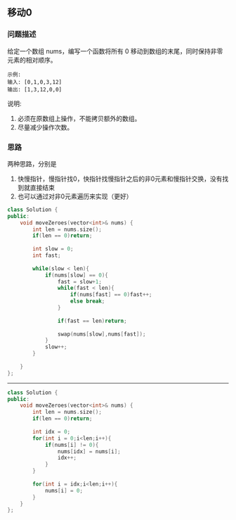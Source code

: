 ## 移动0

### 问题描述

给定一个数组 nums，编写一个函数将所有 0 移动到数组的末尾，同时保持非零元素的相对顺序。

```
示例:
输入: [0,1,0,3,12]
输出: [1,3,12,0,0]
```
说明:

1. 必须在原数组上操作，不能拷贝额外的数组。
2. 尽量减少操作次数。

### 思路

两种思路，分别是

1. 快慢指针，慢指针找0，快指针找慢指针之后的非0元素和慢指针交换，没有找到就直接结束
2. 也可以通过对非0元素遍历来实现（更好）

```CPP
class Solution {
public:
    void moveZeroes(vector<int>& nums) {
        int len = nums.size();
        if(len == 0)return;
       
        int slow = 0;
        int fast;
        
        while(slow < len){
            if(nums[slow] == 0){
                fast = slow+1;
                while(fast < len){
                    if(nums[fast] == 0)fast++;
                    else break;
                }
                
                if(fast == len)return;
                
                swap(nums[slow],nums[fast]);
            }
            slow++;
        }
        
    }
};
```

-----------------------
```CPP
class Solution {
public:
    void moveZeroes(vector<int>& nums) {
        int len = nums.size();
        if(len == 0)return;
       
        int idx = 0;
        for(int i = 0;i<len;i++){
            if(nums[i] != 0){
                nums[idx] = nums[i];
                idx++;
            }
        }
        
        for(int i = idx;i<len;i++){
            nums[i] = 0;
        }
    }
};
```
